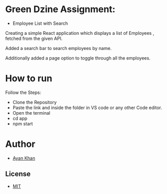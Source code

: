 
# Green Dzine Assignment:

- Employee List with Search

Creating a simple React application which displays a list of Employees , fetched from the given API.

Added a search bar to search employees by name.

Additionally added a page option to toggle through all the employees.

# How to run

Follow the Steps:

- Clone the Repository
- Paste the link and inside the folder in VS code or any other Code editor.
- Open the terminal
- cd app
- npm start

# Author

- [Ayan Khan](https://github.com/ayankhan21)

## License

- [MIT](https://opensource.org/license/mit/)

